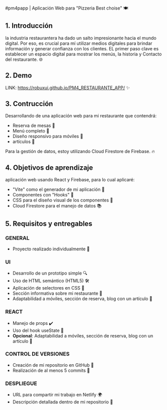 #pm4papp | Aplicación Web para "Pizzeria Best choise" 🍽️

## 1. Introducción
 la industria restaurantera ha dado un salto impresionante hacia el mundo digital. Por eso, es crucial para mí utilizar medios digitales para brindar información 
 y generar confianza  con los clientes. EL primer paso clave es establecer un espacio digital para mostrar los menús,  la historia y Contacto del restaurante. 🌐

## 2. Demo
LINK: https://robuxui.github.io/PM4_RESTAURANTE_APP/ ✨

## 3. Contrucción
Desarrollando de una aplicación web para mi restaurante que contendrá:

- Reserva de mesas 📅
- Menú completo 📜
- Diseño responsivo para móviles 📱
- artículos 📰

Para la gestión de datos, estoy utilizando Cloud Firestore de Firebase. 🔥

## 4. Objetivos de aprendizaje
 aplicación web usando React y Firebase, para lo cual aplicaré:

- "Vite" como el generador de mi aplicación 🚀
- Componentes con "Hooks" 🎣
- CSS para el diseño visual de los componentes 🎨
- Cloud Firestore para el manejo de datos 📚

## 5. Requisitos y entregables


### GENERAL
- Proyecto realizado individualmente 👤

### UI
- Desarrollo de un prototipo simple 🔍
- Uso de HTML semántico (HTML5) 🛠️
- Aplicación de selectores en CSS 🎨
- Sección informativa sobre mi restaurante 📖
- Adaptabilidad a móviles, sección de reserva, blog con un artículo 📲

### REACT
- Manejo de props ✔️
- Uso del hook useState 🔄
- **Opcional**: Adaptabilidad a móviles, sección de reserva, blog con un artículo 📝

### CONTROL DE VERSIONES
- Creación de mi repositorio en GitHub 📌
- Realización de al menos 5 commits 🔖

### DESPLIEGUE
- URL para compartir mi trabajo en Netlify 🌍
- Descripción detallada dentro de mi repositorio 📄
